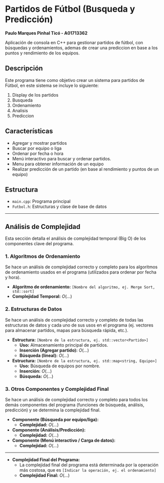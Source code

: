 # Partidos de Fútbol (Busqueda y Predicción)

**Paulo Marques Pinhal Ticó - A01713362**

Aplicación de consola en C++ para gestionar partidos de fútbol, con búsquedas y ordenamientos, ademas de crear una prediccion en base a los puntos y rendimiento de los equipos.

## Descripción

Este programa tiene como objetivo crear un sistema para partidos de Fútbol, en este sistema se incluye lo siguiente:

1.  Display de los partidos
2.  Busqueda
3.  Ordenamiento
4.  Analisis
5.  Prediccion

## Características

* Agregar y mostrar partidos
* Buscar por equipo o liga
* Ordenar por fecha o hora
* Menú interactivo para buscar y ordenar partidos.
* Menu para obtener información de un equipo
* Realizar predicción de un partido (en base al rendimiento y puntos de un equipo)

## Estructura

* `main.cpp`: Programa principal
* `Futbol.h`: Estructuras y clase de base de datos

---

## Análisis de Complejidad

Esta sección detalla el análisis de complejidad temporal (Big O) de los componentes clave del programa.

### 1. Algoritmos de Ordenamiento
Se hace un análisis de complejidad correcto y completo para los algoritmos de ordenamiento usados en el programa (utilizados para ordenar por fecha y hora).

* **Algoritmo de ordenamiento:** `[Nombre del algoritmo, ej. Merge Sort, std::sort]`
* **Complejidad Temporal:** $O(...)$

### 2. Estructuras de Datos
Se hace un análisis de complejidad correcto y completo de todas las estructuras de datos y cada uno de sus usos en el programa (ej. vectores para almacenar partidos, mapas para búsqueda rápida, etc.).

* **Estructura:** `[Nombre de la estructura, ej. std::vector<Partido>]`
    * **Uso:** Almacenamiento principal de partidos.
    * **Inserción (Agregar partido):** $O(...)$
    * **Búsqueda (lineal):** $O(...)$
* **Estructura:** `[Nombre de la estructura, ej. std::map<string, Equipo>]`
    * **Uso:** Búsqueda de equipos por nombre.
    * **Inserción:** $O(...)$
    * **Búsqueda:** $O(...)$

### 3. Otros Componentes y Complejidad Final
Se hace un análisis de complejidad correcto y completo para todos los demás componentes del programa (funciones de búsqueda, análisis, predicción) y se determina la complejidad final.

* **Componente (Búsqueda por equipo/liga):**
    * **Complejidad:** $O(...)$
* **Componente (Análisis/Predicción):**
    * **Complejidad:** $O(...)$
* **Componente (Menú interactivo / Carga de datos):**
    * **Complejidad:** $O(...)$

---

* **Complejidad Final del Programa:**
    * La complejidad final del programa está determinada por la operación más costosa, que es `[Indicar la operación, ej. el ordenamiento]`
    * **Complejidad Final:** $O(...)$
